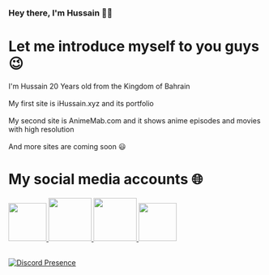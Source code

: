 ### Hey there, I'm Hussain 👋🏼


# Let me introduce myself to you guys 😉

I'm Hussain 20 Years old from the Kingdom of Bahrain</br>
</br>
My first site is iHussain.xyz and its portfolio </br>
</br>
My second site is AnimeMab.com and it shows anime episodes and movies with high resolution</br>
</br>
And more sites are coming soon 😃</br>


# My social media accounts 🌐

 <a href="https://www.instagram.com/xL77s_">
         <img src="https://media.discordapp.net/attachments/731420248254840913/1275535194849415219/Instagram.png?ex=66c6e6f8&is=66c59578&hm=02f3d94d847733af289fdfebad5cd26fcd1a8036b1af88cb2abe98b18ac536fe&=&format=webp&quality=lossless&width=460&height=460"
         width="75px" height="75px">
                                  
 <a href="https://www.twitter.com/xL77s_">
         <img src="https://media.discordapp.net/attachments/731420248254840913/1275535194241241129/Twitter.png?ex=66c6e6f8&is=66c59578&hm=0d8521bf9fc1a4f8f77cc96890526fa49397c9ca3ea3f3c5755d2854f03c3f45&=&format=webp&quality=lossless&width=460&height=460"
         width="85px" height="85px">
 
 <a href="https://www.tiktok.com/@xL77s">
         <img src="https://cdn.discordapp.com/attachments/731420248254840913/1275535195075776582/Tiktok.png?ex=66c6e6f8&is=66c59578&hm=15b8f88bb0770ff37d59ff49b61419e018e50c866980d328a1a27f5a74901e3c&"
         width="85px" height="85px">

   <a href="https://www.twitch.tv/Not7s7s">
         <img src="https://media.discordapp.net/attachments/731420248254840913/971710785405452318/unknown.png?width=676&height=676"
         width="75px" height="75px">
    </br>
  </br>
  
[![Discord Presence](https://lanyard.cnrad.dev/api/257891437650116608)](https://discord.com/users/257891437650116608)

